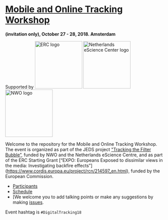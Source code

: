 # [Mobile and Online Tracking Workshop](http://digitaltrackingworkshop.ccs.amsterdam)

__(invitation only), October 27 - 28, 2018. Amsterdam__

Supported by 
<img src = "https://www.luxinnovation.lu/wp-content/uploads/sites/3/2018/07/erc-350x350.gif" alt = "ERC logo" width = 150>
<img src = "https://www.esciencecenter.nl/img/cdn/logo_escience_center.png" alt = "Netherlands eScience Center logo" width = 150>
<img src = "https://www.nwo.nl/binaries/articleImage/content/gallery/logos/nwo/nwo_logo_en_lowres.jpg" alt = "NWO logo" width = 150>

Welcome to the repository for the Mobile and Online Tracking Workshop. The event is organized as part of the JEDS project ["Tracking the Filter Bubble”](http://ccs.amsterdam/projects/jeds/), funded by NWO and the Netherlands eScience Centre, and as part of the ERC Starting Grant [“EXPO: Europeans Exposed to dissimilar views in the media: Investigating backfire effects”] (https://www.cordis.europa.eu/project/rcn/214597_en.html), funded by the European Commission.

* [Participants](http://digitaltrackingworkshop.ccs.amsterdam/#participants)  
* [Schedule](http://digitaltrackingworkshop.ccs.amsterdam/#schedule)
* [We welcome you to add talking points or make any suggestions by making [issues](https://github.com/ccs-amsterdam/digitaltrackingworkshop18/issues).

Event hashtag is `#DigitalTracking18`

